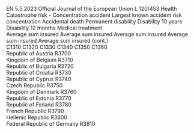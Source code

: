 EN  5.5.2023 Official Journal of the European Union L 120/453
 Health Catastrophe risk - Concentration accident  Largest known 
accident risk 
concentration  Accidental 
death  Permanent 
disability  Disability 10 
years  Disability 12 
months  Medical 
treatment  
Average sum 
insured  Average sum 
insured  Average sum 
insured  Average sum 
insured  Average sum 
insured  (cont.)  
C1310  C1320  C1330  C1340  C1350  C1360  
Republic of Austria  R3700  
Kingdom of Belgium  R3710  
Republic of Bulgaria  R3720  
Republic of Croatia  R3730  
Republic of Cyprus  R3740  
Czech Republic  R3750  
Kingdom of Denmark  R3760  
Republic of Estonia  R3770  
Republic of Finland  R3780  
French Republic  R3790  
Hellenic Republic  R3800  
Federal Republic of Germany  R3810
